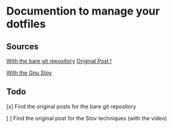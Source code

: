 # Documention to manage your dotfiles

## Sources

[With the bare git repository](https://www.ackama.com/what-we-think/the-best-way-to-store-your-dotfiles-a-bare-git-repository-explained/) 
[Original Post !](https://www.atlassian.com/git/tutorials/dotfiles) 

[With the Gnu Stov](https://dr563105.github.io/blog/manage-dotfiles-with-gnu-stow/) 

## Todo 

[x] Find the original posts for the bare git repository

[ ] Find the original post for the Stov techniques (with the video)

